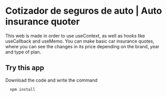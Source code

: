 # Cotizador de seguros de auto | Auto insurance quoter

This web is made in order to use useContext, as well as hooks like useCallback and useMemo.
You can make basic car insurance quotes, where you can see the changes in its price depending on the brand, year and type of plan. 

## Try this app
Download the code and write the command

```sh
  npm install
```

